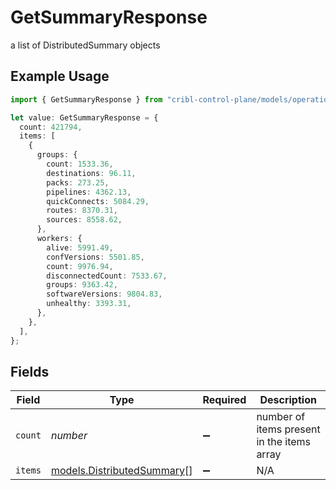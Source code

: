 # GetSummaryResponse

a list of DistributedSummary objects

## Example Usage

```typescript
import { GetSummaryResponse } from "cribl-control-plane/models/operations";

let value: GetSummaryResponse = {
  count: 421794,
  items: [
    {
      groups: {
        count: 1533.36,
        destinations: 96.11,
        packs: 273.25,
        pipelines: 4362.13,
        quickConnects: 5084.29,
        routes: 8370.31,
        sources: 8558.62,
      },
      workers: {
        alive: 5991.49,
        confVersions: 5501.85,
        count: 9976.94,
        disconnectedCount: 7533.67,
        groups: 9363.42,
        softwareVersions: 9804.83,
        unhealthy: 3393.31,
      },
    },
  ],
};
```

## Fields

| Field                                                             | Type                                                              | Required                                                          | Description                                                       |
| ----------------------------------------------------------------- | ----------------------------------------------------------------- | ----------------------------------------------------------------- | ----------------------------------------------------------------- |
| `count`                                                           | *number*                                                          | :heavy_minus_sign:                                                | number of items present in the items array                        |
| `items`                                                           | [models.DistributedSummary](../../models/distributedsummary.md)[] | :heavy_minus_sign:                                                | N/A                                                               |
